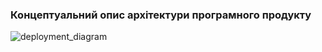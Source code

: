 ### Концептуальний опис архітектури програмного продукту

![deployment_diagram](https://github.com/user-attachments/assets/e5540ff9-947f-44d5-bf61-cc4854a6c6f0)
